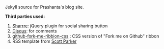 Jekyll source for Prashanta's blog site.

**Third parties used:**

1. [Sharrre](http://sharrre.com/): jQuery plugin for social sharing button
2. [Disqus](http://disqus.com/): for comments
3. [github-fork-me-ribbion-css](http://simonwhitaker.github.com/github-fork-ribbon-css/) : CSS version of "Fork me on Github" ribbon  
4. RSS template from [Scott Parker](http://spparker.com/posts/2011-04-26-keeping-jekyll-classy#rss)

